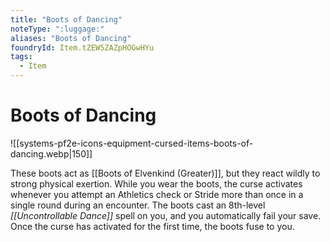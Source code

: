 ```yaml
---
title: "Boots of Dancing"
noteType: ":luggage:"
aliases: "Boots of Dancing"
foundryId: Item.tZEW5ZAZpHOGwHYu
tags:
  - Item
---
```


# Boots of Dancing
![[systems-pf2e-icons-equipment-cursed-items-boots-of-dancing.webp|150]]

These boots act as [[Boots of Elvenkind (Greater)]], but they react wildly to strong physical exertion. While you wear the boots, the curse activates whenever you attempt an Athletics check or Stride more than once in a single round during an encounter. The boots cast an 8th-level _[[Uncontrollable Dance]]_ spell on you, and you automatically fail your save. Once the curse has activated for the first time, the boots fuse to you.
